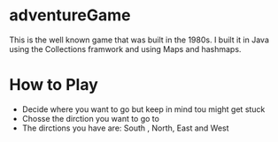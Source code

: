 # adventureGame
This is the well known game that was built in the 1980s. I built it in Java using the Collections framwork and using Maps and hashmaps. 

<h1>How to Play </h1> 
<ul> 
<li>Decide where you want to go but keep in mind tou might get stuck</li>
<li>Chosse the dirction you want to go to</li>
<li>The dirctions you have are: South , North, East and West</li>
</ul>
